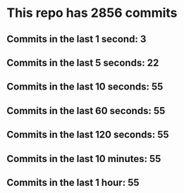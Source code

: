 # This repo has 2856 commits

## Commits in the last 1 second: 3
## Commits in the last 5 seconds: 22
## Commits in the last 10 seconds: 55
## Commits in the last 60 seconds: 55
## Commits in the last 120 seconds: 55
## Commits in the last 10 minutes: 55
## Commits in the last 1 hour: 55
